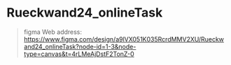 # Rueckwand24_onlineTask

> figma Web address: https://www.figma.com/design/a9lVX051K035RcrdMMV2XU/Rueckwand24_onlineTask?node-id=1-3&node-type=canvas&t=4rLMeAjDstF2TonZ-0
